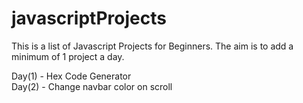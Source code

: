 # javascriptProjects

This is a list of Javascript Projects for Beginners. The aim is to add a minimum of 1 project a day.

Day(1) - Hex Code Generator
<br>
Day(2) - Change navbar color on scroll
<br>
